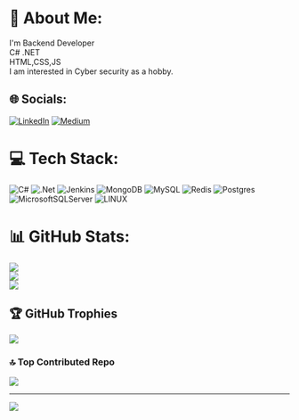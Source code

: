 # 💫 About Me:
I'm Backend Developer <br>C# .NET<br>HTML,CSS,JS<br>I am interested in Cyber ​​security as a hobby.


## 🌐 Socials:
[![LinkedIn](https://img.shields.io/badge/LinkedIn-%230077B5.svg?logo=linkedin&logoColor=white)](https://linkedin.com/in/sakçay) [![Medium](https://img.shields.io/badge/Medium-12100E?logo=medium&logoColor=white)](https://medium.com/@sakcay415) 

# 💻 Tech Stack:
![C#](https://img.shields.io/badge/c%23-%23239120.svg?style=for-the-badge&logo=c-sharp&logoColor=white) ![.Net](https://img.shields.io/badge/.NET-5C2D91?style=for-the-badge&logo=.net&logoColor=white) ![Jenkins](https://img.shields.io/badge/jenkins-%232C5263.svg?style=for-the-badge&logo=jenkins&logoColor=white) ![MongoDB](https://img.shields.io/badge/MongoDB-%234ea94b.svg?style=for-the-badge&logo=mongodb&logoColor=white) ![MySQL](https://img.shields.io/badge/mysql-%2300f.svg?style=for-the-badge&logo=mysql&logoColor=white) ![Redis](https://img.shields.io/badge/redis-%23DD0031.svg?style=for-the-badge&logo=redis&logoColor=white) ![Postgres](https://img.shields.io/badge/postgres-%23316192.svg?style=for-the-badge&logo=postgresql&logoColor=white) ![MicrosoftSQLServer](https://img.shields.io/badge/Microsoft%20SQL%20Sever-CC2927?style=for-the-badge&logo=microsoft%20sql%20server&logoColor=white) ![LINUX](https://img.shields.io/badge/Linux-FCC624?style=for-the-badge&logo=linux&logoColor=black)
# 📊 GitHub Stats:
![](https://github-readme-stats.vercel.app/api?username=seikko&theme=merko&hide_border=false&include_all_commits=true&count_private=false)<br/>
![](https://github-readme-streak-stats.herokuapp.com/?user=seikko&theme=merko&hide_border=false)<br/>
![](https://github-readme-stats.vercel.app/api/top-langs/?username=seikko&theme=merko&hide_border=false&include_all_commits=true&count_private=false&layout=compact)

## 🏆 GitHub Trophies
![](https://github-profile-trophy.vercel.app/?username=seikko&theme=radical&no-frame=true&no-bg=false&margin-w=4)

### 🔝 Top Contributed Repo
![](https://github-contributor-stats.vercel.app/api?username=seikko&limit=5&theme=dark&combine_all_yearly_contributions=true)

---
[![](https://visitcount.itsvg.in/api?id=seikko&icon=0&color=0)](https://visitcount.itsvg.in)

<!-- Proudly created with GPRM ( https://gprm.itsvg.in ) -->

